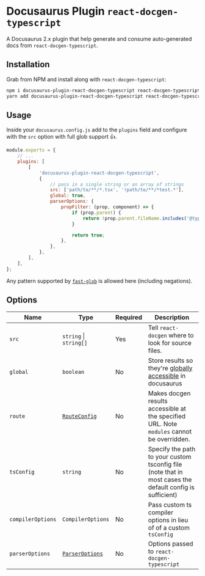 # Docusaurus Plugin `react-docgen-typescript`

A Docusaurus 2.x plugin that help generate and consume auto-generated docs from `react-docgen-typescript`.

## Installation

Grab from NPM and install along with `react-docgen-typescript`:

```sh
npm i docusaurus-plugin-react-docgen-typescript react-docgen-typescript # or
yarn add docusaurus-plugin-react-docgen-typescript react-docgen-typescript
```

## Usage

Inside your `docusaurus.config.js` add to the `plugins` field and configure with the `src` option with full glob support :+1:.

```js
module.exports = {
    // ...
    plugins: [
        [
            'docusaurus-plugin-react-docgen-typescript',
            {
                // pass in a single string or an array of strings
                src: ['path/to/**/*.tsx', '!path/to/**/*test.*'],
                global: true,
                parserOptions: {
                    propFilter: (prop, component) => {
                        if (prop.parent) {
                            return !prop.parent.fileName.includes('@types/react');
                        }

                        return true;
                    },
                },
            },
        ],
    ],
};
```

Any pattern supported by [`fast-glob`](https://github.com/mrmlnc/fast-glob) is allowed here (including negations).

## Options

| Name              | Type                                                                               | Required | Description                                                                                                                                                |
| ----------------- | ---------------------------------------------------------------------------------- | -------- | ---------------------------------------------------------------------------------------------------------------------------------------------------------- |
| `src`             | `string` \| `string[]`                                                             | Yes      | Tell `react-docgen` where to look for source files.                                                                                                        |
| `global`          | `boolean`                                                                          | No       | Store results so they're [globally accessible](https://v2.docusaurus.io/docs/docusaurus-core#useplugindatapluginname-string-pluginid-string) in docusaurus |
| `route`           | [`RouteConfig`](https://v2.docusaurus.io/docs/lifecycle-apis#actions)              | No       | Makes docgen results accessible at the specified URL. Note `modules` cannot be overridden.                                                                 |
| `tsConfig`        | `string`                                                                           | No       | Specify the path to your custom tsconfig file (note that in most cases the default config is sufficient)                                                   |
| `compilerOptions` | `CompilerOptions`                                                                  | No       | Pass custom ts compiler options in lieu of of a custom `tsConfig`                                                                                          |
| `parserOptions`   | [`ParserOptions`](https://github.com/styleguidist/react-docgen-typescript#options) | No       | Options passed to `react-docgen-typescript`                                                                                                                |
